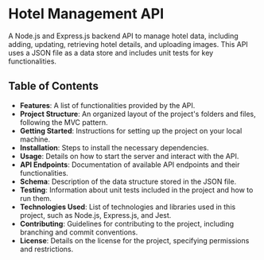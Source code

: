 # Hotel Management API

A Node.js and Express.js backend API to manage hotel data, including adding, updating, retrieving hotel details, and uploading images. This API uses a JSON file as a data store and includes unit tests for key functionalities.

## Table of Contents

- **Features**: A list of functionalities provided by the API.
- **Project Structure**: An organized layout of the project's folders and files, following the MVC pattern.
- **Getting Started**: Instructions for setting up the project on your local machine.
- **Installation**: Steps to install the necessary dependencies.
- **Usage**: Details on how to start the server and interact with the API.
- **API Endpoints**: Documentation of available API endpoints and their functionalities.
- **Schema**: Description of the data structure stored in the JSON file.
- **Testing**: Information about unit tests included in the project and how to run them.
- **Technologies Used**: List of technologies and libraries used in this project, such as Node.js, Express.js, and Jest.
- **Contributing**: Guidelines for contributing to the project, including branching and commit conventions.
- **License**: Details on the license for the project, specifying permissions and restrictions.
